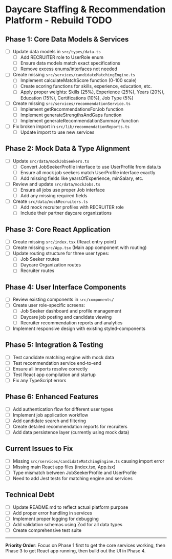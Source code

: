 # Daycare Staffing & Recommendation Platform - Rebuild TODO

## Phase 1: Core Data Models & Services
- [ ] Update data models in `src/types/data.ts`
  - [ ] Add RECRUITER role to UserRole enum
  - [ ] Ensure data models match exact specifications 
  - [ ] Remove excess enums/interfaces not needed
- [ ] Create missing `src/services/candidateMatchingEngine.ts`
  - [ ] Implement calculateMatchScore function (0-100 scale)
  - [ ] Create scoring functions for skills, experience, education, etc.
  - [ ] Apply proper weights: Skills (25%), Experience (25%), Years (20%), Education (15%), Certifications (10%), Job Type (5%)
- [ ] Create missing `src/services/recommendationService.ts`
  - [ ] Implement getRecommendationsForJob function
  - [ ] Implement generateStrengthsAndGaps function
  - [ ] Implement generateRecommendationSummary function
- [ ] Fix broken import in `src/lib/recommendationReports.ts`
  - [ ] Update import to use new services

## Phase 2: Mock Data & Type Alignment
- [ ] Update `src/data/mockJobSeekers.ts`
  - [ ] Convert JobSeekerProfile interface to use UserProfile from data.ts
  - [ ] Ensure all mock job seekers match UserProfile interface exactly
  - [ ] Add missing fields like yearsOfExperience, minSalary, etc.
- [ ] Review and update `src/data/mockJobs.ts`
  - [ ] Ensure all jobs use proper Job interface
  - [ ] Add any missing required fields
- [ ] Create `src/data/mockRecruiters.ts`
  - [ ] Add mock recruiter profiles with RECRUITER role
  - [ ] Include their partner daycare organizations

## Phase 3: Core React Application
- [ ] Create missing `src/index.tsx` (React entry point)
- [ ] Create missing `src/App.tsx` (Main app component with routing)
- [ ] Update routing structure for three user types:
  - [ ] Job Seeker routes
  - [ ] Daycare Organization routes  
  - [ ] Recruiter routes

## Phase 4: User Interface Components
- [ ] Review existing components in `src/components/`
- [ ] Create user role-specific screens:
  - [ ] Job Seeker dashboard and profile management
  - [ ] Daycare job posting and candidate viewing
  - [ ] Recruiter recommendation reports and analytics
- [ ] Implement responsive design with existing styled-components

## Phase 5: Integration & Testing
- [ ] Test candidate matching engine with mock data
- [ ] Test recommendation service end-to-end
- [ ] Ensure all imports resolve correctly
- [ ] Test React app compilation and startup
- [ ] Fix any TypeScript errors

## Phase 6: Enhanced Features
- [ ] Add authentication flow for different user types
- [ ] Implement job application workflow
- [ ] Add candidate search and filtering
- [ ] Create detailed recommendation reports for recruiters
- [ ] Add data persistence layer (currently using mock data)

## Current Issues to Fix
- [ ] Missing `src/services/candidateMatchingEngine.ts` causing import error
- [ ] Missing main React app files (index.tsx, App.tsx)
- [ ] Type mismatch between JobSeekerProfile and UserProfile
- [ ] Need to add Jest tests for matching engine and services

## Technical Debt
- [ ] Update README.md to reflect actual platform purpose
- [ ] Add proper error handling in services
- [ ] Implement proper logging for debugging
- [ ] Add validation schemas using Zod for all data types
- [ ] Create comprehensive test suite

---

**Priority Order**: Focus on Phase 1 first to get the core services working, then Phase 3 to get React app running, then build out the UI in Phase 4.
